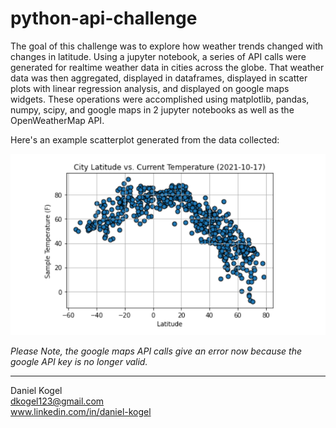 # python-api-challenge
The goal of this challenge was to explore how weather trends changed with changes in latitude. Using a jupyter notebook, a series of API calls were generated for realtime weather data in cities across the globe. That weather data was then aggregated, displayed in dataframes, displayed in scatter plots with linear regression analysis, and displayed on google maps widgets. These operations were accomplished using matplotlib, pandas, numpy, scipy, and google maps in 2 jupyter notebooks as well as the OpenWeatherMap API. 

Here's an example scatterplot generated from the data collected:

![example_df](images/sample_screengrab.PNG)


*Please Note, the google maps API calls give an error now because the google API key is no longer valid.*  

  ---  
  
Daniel Kogel  
dkogel123@gmail.com  
www.linkedin.com/in/daniel-kogel  


